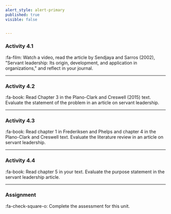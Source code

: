 ```yaml
---
alert_style: alert-primary
published: true
visible: false


---
```


### Activity 4.1

:fa-film: Watch a video, read the article by Sendjaya and Sarros (2002), "Servant leadership: Its origin, development, and application in organizations," and reflect in your journal.

---

### Activity 4.2

:fa-book: Read Chapter 3 in the Plano-Clark and Creswell (2015) text. Evaluate the statement of the problem in an article on servant leadership.

---

### Activity 4.3

:fa-book: Read chapter 1 in Frederiksen and Phelps and chapter 4 in the Plano-Clark and Creswell text. Evaluate the literature review in an article on servant leadership.

---

### Activity 4.4

:fa-book: Read chapter 5 in your text. Evaluate the purpose statement in the servant leadership article.

---

### Assignment

:fa-check-square-o: Complete the assessment for this unit.







